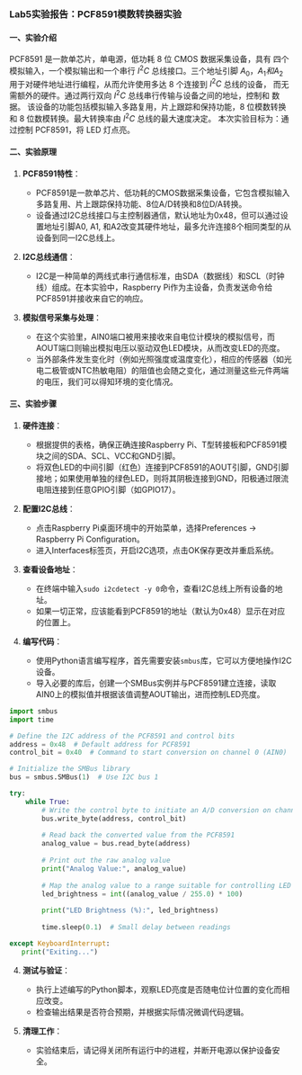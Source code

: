 ### Lab5实验报告：PCF8591模数转换器实验

#### 一、实验介绍
PCF8591 是一款单芯片，单电源，低功耗 8 位 CMOS 数据采集设备，具有
四个模拟输入，一个模拟输出和一个串行 $I^
2C$ 总线接口。三个地址引脚 $A_0，A_1
和 A_2$ 用于对硬件地址进行编程，从而允许使用多达 8 个连接到 $I
^2C$ 总线的设备，
而无需额外的硬件。通过两行双向 $I^
2C$ 总线串行传输与设备之间的地址，控制和
数据。
该设备的功能包括模拟输入多路复用，片上跟踪和保持功能，8 位模数转换
和 8 位数模转换。最大转换率由 $I^
2C$ 总线的最大速度决定。
本次实验目标为：通过控制 PCF8591，将 LED 灯点亮。


#### 二、实验原理
1. **PCF8591特性**：
   - PCF8591是一款单芯片、低功耗的CMOS数据采集设备，它包含模拟输入多路复用、片上跟踪保持功能、8位A/D转换和8位D/A转换。
   - 设备通过I2C总线接口与主控制器通信，默认地址为0x48，但可以通过设置地址引脚A0, A1, 和A2改变其硬件地址，最多允许连接8个相同类型的从设备到同一I2C总线上。

2. **I2C总线通信**：
   - I2C是一种简单的两线式串行通信标准，由SDA（数据线）和SCL（时钟线）组成。在本实验中，Raspberry Pi作为主设备，负责发送命令给PCF8591并接收来自它的响应。

3. **模拟信号采集与处理**：
   - 在这个实验里，AIN0端口被用来接收来自电位计模块的模拟信号，而AOUT端口则输出模拟电压以驱动双色LED模块，从而改变LED的亮度。
   - 当外部条件发生变化时（例如光照强度或温度变化），相应的传感器（如光电二极管或NTC热敏电阻）的阻值也会随之变化，通过测量这些元件两端的电压，我们可以得知环境的变化情况。

#### 三、实验步骤
1. **硬件连接**：
   - 根据提供的表格，确保正确连接Raspberry Pi、T型转接板和PCF8591模块之间的SDA、SCL、VCC和GND引脚。
   - 将双色LED的中间引脚（红色）连接到PCF8591的AOUT引脚，GND引脚接地；如果使用单独的绿色LED，则将其阴极连接到GND，阳极通过限流电阻连接到任意GPIO引脚（如GPIO17）。

2. **配置I2C总线**：
   - 点击Raspberry Pi桌面环境中的开始菜单，选择Preferences -> Raspberry Pi Configuration。
   - 进入Interfaces标签页，开启I2C选项，点击OK保存更改并重启系统。
  
3. **查看设备地址**：
   - 在终端中输入`sudo i2cdetect -y 0`命令，查看I2C总线上所有设备的地址。
   - 如果一切正常，应该能看到PCF8591的地址（默认为0x48）显示在对应的位置上。 

4. **编写代码**：
   - 使用Python语言编写程序，首先需要安装`smbus`库，它可以方便地操作I2C设备。
   - 导入必要的库后，创建一个SMBus实例并与PCF8591建立连接，读取AIN0上的模拟值并根据该值调整AOUT输出，进而控制LED亮度。

```python
import smbus
import time

# Define the I2C address of the PCF8591 and control bits
address = 0x48  # Default address for PCF8591
control_bit = 0x40  # Command to start conversion on channel 0 (AIN0)

# Initialize the SMBus library
bus = smbus.SMBus(1)  # Use I2C bus 1

try:
    while True:
        # Write the control byte to initiate an A/D conversion on channel 0
        bus.write_byte(address, control_bit)
        
        # Read back the converted value from the PCF8591
        analog_value = bus.read_byte(address)
        
        # Print out the raw analog value
        print("Analog Value:", analog_value)
        
        # Map the analog value to a range suitable for controlling LED brightness
        led_brightness = int((analog_value / 255.0) * 100)
        
        print("LED Brightness (%):", led_brightness)
        
        time.sleep(0.1)  # Small delay between readings

except KeyboardInterrupt:
   print("Exiting...")
```

4. **测试与验证**：
   - 执行上述编写的Python脚本，观察LED亮度是否随电位计位置的变化而相应改变。
   - 检查输出结果是否符合预期，并根据实际情况微调代码逻辑。

5. **清理工作**：
   - 实验结束后，请记得关闭所有运行中的进程，并断开电源以保护设备安全。